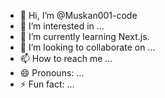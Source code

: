 - 👋 Hi, I’m @Muskan001-code
- 👀 I’m interested in ...
- 🌱 I’m currently learning Next.js.
- 💞️ I’m looking to collaborate on ...
- 📫 How to reach me ...
- 😄 Pronouns: ...
- ⚡ Fun fact: ...

<!---
Muskan001-code/Muskan001-code is a ✨ special ✨ repository because its `README.md` (this file) appears on your GitHub profile.
You can click the Preview link to take a look at your changes.
--->
